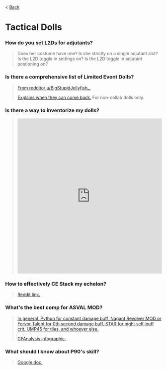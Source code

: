 < [Back](/GFL/mainpage)

# Tactical Dolls

### How do you set L2Ds for adjutants?

> Does her costume have one? Is she strictly on a single adjutant slot? Is the L2D toggle in settings on? Is the L2D toggle in adjutant postioning on?

### Is there a comprehensive list of Limited Event Dolls?

> [From redditor u/BigStupidJellyfish_.](https://big-stupid-jellyfish.github.io/GFMath/pages/limited-dolls.html)
>
> [Explains when they can come back.](https://gfl.matsuda.tips/post/limitedeventdolls) For non-collab dolls only.

### Is there a way to inventorize my dolls?

> <iframe width="100%" height="500" src="https://docs.google.com/spreadsheets/d/1X-ZnlXabFQSk6_nTd94pu6Ww3KqWCc1ABt-gTkJy99s/preview?pli=1" frameborder="0"></iframe>

### How to effectively CE Stack my echelon?

> [Reddit link.](https://old.reddit.com/r/girlsfrontline/comments/tejuwb/weekly_commanders_lounge_march_15_2022/i0s9044/)

### What's the best comp for ASVAL MOD?

> [In general, Python for constant damage buff, Nagant Revolver MOD or Fervor Talent for 0th second damage buff, STAR for night self-buff crit, UMP45 for tiles, and whoever else.](https://docs.google.com/spreadsheets/u/0/d/1N6nSGRSXCWSM_x8tipzg80E327VDIlFLgC1dVrwvLXk)
>
> [GFAnalysis infographic.](https://www.gflanalysis.com/w/images/thumb/1/1d/Uptime.jpg/1788px-Uptime.jpg)

### What should I know about P90's skill?

> [Google doc.](https://docs.google.com/document/d/1j5YzAAZ-_Q1bXMUvFKGUWnGgqwacatABv0u-MmY0JLw)